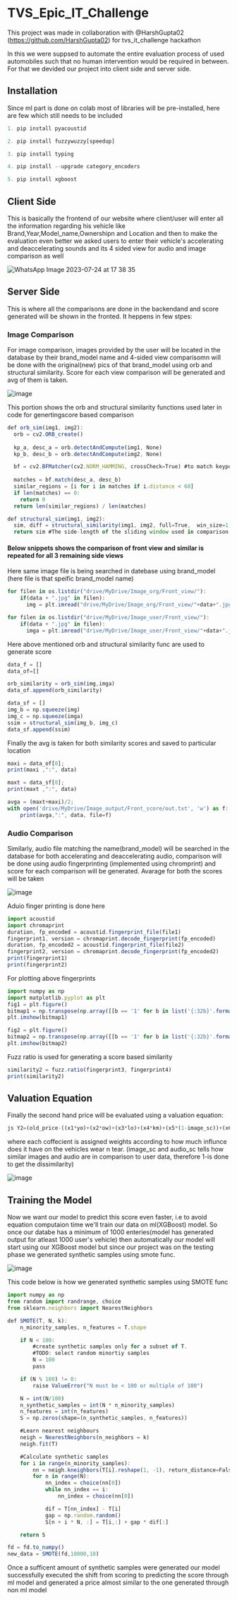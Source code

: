 # TVS_Epic_IT_Challenge

This project was made in collaboration with @HarshGupta02 (https://github.com/HarshGupta02) for tvs_it_challenge hackathon

In this we were suppsed to automate the entire evaluation process of used automobiles such that no human intervention would be required in between.
For that we devided our project into client side and server side.

## Installation

Since ml part is done on colab most of libraries will be pre-installed, here are few which still needs to be included  

```js
1. pip install pyacoustid
```
```js
2. pip install fuzzywuzzy[speedup]
```
```js
3. pip install typing
```
```js
4. pip install --upgrade category_encoders
```
```js
5. pip install xgboost
```


## Client Side

This is basically the frontend of our website where client/user will enter all the information regarding his vehicle like Brand,Year,Model_name,Ownershipn and Location and then to make the evaluation even better we asked users to enter their vehicle's accelerating and deaccelerating sounds and its 4 sided view for audio and image comparison as well

![WhatsApp Image 2023-07-24 at 17 38 35](https://github.com/Jarvis-Keshav/Car_Valuations/assets/79581388/f4661e72-fc08-4132-b09b-62573a869aac)

## Server Side

This is where all the comparisons are done in the backendand and score generated will be shown in the fronted. It heppens in few stpes:

### Image Comparison
For image comparison, images provided by the user will be located in the database by their brand_model name and 4-sided view comparisomn will be done with the original(new) pics of that brand_model using orb and structural similarity. Score for each view comparison will be generated and avg of them is taken.

![image](https://github.com/Jarvis-Keshav/Car_Valuations/assets/79581388/81a30d51-3c8c-4b52-87e6-e0f18e8c3b5b)


This portion shows the orb and structural similarity functions used later in code for genertingscore based comparison

```js
def orb_sim(img1, img2):
  orb = cv2.ORB_create()
  
  kp_a, desc_a = orb.detectAndCompute(img1, None)
  kp_b, desc_b = orb.detectAndCompute(img2, None)

  bf = cv2.BFMatcher(cv2.NORM_HAMMING, crossCheck=True) #to match keypoint descriptor finds the best match for each descriptor from a query image
    
  matches = bf.match(desc_a, desc_b)
  similar_regions = [i for i in matches if i.distance < 60]  
  if len(matches) == 0:
    return 0
  return len(similar_regions) / len(matches)

def structural_sim(img1, img2):
  sim, diff = structural_similarity(img1, img2, full=True,  win_size=1, use_sample_covariance=False) #structural_similarity(im1, im2, *, win_size=None, gradient=False, data_range=None,
  return sim #The side-length of the sliding window used in comparison
```

#### Below snippets shows the comparison of front view and similar is repeated for all 3 remaining side views

Here same image file is being searched in datebase using brand_model (here file is that speific brand_model name)

```js
for filen in os.listdir("drive/MyDrive/Image_org/Front_view/"):
    if(data + ".jpg" in filen):
      img = plt.imread("drive/MyDrive/Image_org/Front_view/"+data+".jpg");

for filen in os.listdir("drive/MyDrive/Image_user/Front_view/"):
    if(data + ".jpg" in filen):
      imga = plt.imread("drive/MyDrive/Image_user/Front_view/"+data+".jpg");
```

Here above mentioned orb and structural similarity func are used to generate score 

```js
data_f = []
data_of=[]

orb_similarity = orb_sim(img,imga)
data_of.append(orb_similarity)

data_sf = []
img_b = np.squeeze(img)
img_c = np.squeeze(imga)
ssim = structural_sim(img_b, img_c)
data_sf.append(ssim)
```

Finally the avg is taken for both similarity scores and saved to particular location

```js
maxi = data_of[0];    
print(maxi ,":", data)

maxt = data_sf[0];    
print(maxt ,":", data)

avga = (maxt+maxi)/2;
with open('drive/MyDrive/Image_output/Front_score/out.txt', 'w') as f:
    print(avga,":", data, file=f)
```

### Audio Comparison

Similarly, audio file matching the name(brand_model) will be searched in the database for both accelerating and deaccelerating audio, comparison will be done using audio fingerprinting (implemented using chromprint) and score for each comparison will be generated. Avarage for both the scores will be taken

![image](https://github.com/Jarvis-Keshav/Car_Valuations/assets/79581388/f485b2b3-1f50-4fa1-8512-ef9e504b69ed)



Aduio finger printing is done here

```js
import acoustid
import chromaprint
duration, fp_encoded = acoustid.fingerprint_file(file1)
fingerprint1, version = chromaprint.decode_fingerprint(fp_encoded)
duration, fp_encoded2 = acoustid.fingerprint_file(file2)
fingerprint2, version = chromaprint.decode_fingerprint(fp_encoded2)
print(fingerprint1)
print(fingerprint2)
```

For plotting above fingerprints

```js
import numpy as np
import matplotlib.pyplot as plt
fig1 = plt.figure()
bitmap1 = np.transpose(np.array([[b == '1' for b in list('{:32b}'.format(i & 0xffffffff))] for i in fingerprint1])) #Int to unsigned 32-bit array
plt.imshow(bitmap1)

fig2 = plt.figure()
bitmap2 = np.transpose(np.array([[b == '1' for b in list('{:32b}'.format(i & 0xffffffff))] for i in fingerprint2]))
plt.imshow(bitmap2)
```

Fuzz ratio is used for generating a score based similarity

```js
similarity2 = fuzz.ratio(fingerprint3, fingerprint4)
print(similarity2)
```

## Valuation Equation

Finally the second hand price will be evaluated using a valuation equation:
```js
js Y2=(old_price-((x1*yo)+(x2*ow)+(x3*lo)+(x4*km)+(x5*(1-image_sc))+(x6*(1-audio_sc))))
```
where each coffecient is assigned weights according to how much influnce does it have on the vehicles wear n tear. (image_sc and audio_sc tells how similar images and audio are in comparison to user data, therefore 1-is done to get the dissimilarity)

![image](https://github.com/Jarvis-Keshav/Car_Valuations/assets/79581388/b9a2f35e-6bbe-438e-870d-9dfad06ba231)


## Training the Model

Now we want our model to predict this score even faster, i.e to avoid equation computaion time we'll train our data on ml(XGBoost) model. So once our databe has a minimum of 1000 enteries(model has generated output for atleast 1000 user's vehicle) then automatically our model will start using our XGBoost model but since 
our project was on the testing phase we generated synthetic samples using smote func.

![image](https://github.com/Jarvis-Keshav/Car_Valuations/assets/79581388/0a7b2922-bed4-4557-9775-323a38dd87e5)

This code below is how we generated synthetic samples using SMOTE func

```js
import numpy as np
from random import randrange, choice
from sklearn.neighbors import NearestNeighbors

def SMOTE(T, N, k):
    n_minority_samples, n_features = T.shape

    if N < 100:
        #create synthetic samples only for a subset of T.
        #TODO: select random minortiy samples
        N = 100
        pass

    if (N % 100) != 0:
        raise ValueError("N must be < 100 or multiple of 100")

    N = int(N/100)
    n_synthetic_samples = int(N * n_minority_samples)
    n_features = int(n_features)
    S = np.zeros(shape=(n_synthetic_samples, n_features))

    #Learn nearest neighbours
    neigh = NearestNeighbors(n_neighbors = k)
    neigh.fit(T)

    #Calculate synthetic samples
    for i in range(n_minority_samples):
        nn = neigh.kneighbors(T[i].reshape(1, -1), return_distance=False)
        for n in range(N):
            nn_index = choice(nn[0]) 
            while nn_index == i:
                nn_index = choice(nn[0])

            dif = T[nn_index] - T[i]
            gap = np.random.random()
            S[n + i * N, :] = T[i,:] + gap * dif[:]

    return S

fd = fd.to_numpy()
new_data = SMOTE(fd,10000,10)
```

Once a sufficent amount of synthetic samples were generated our model successfully executed the shift from scoring to predicting the score through ml model and generated a price almost similar to the one generated through non ml model


